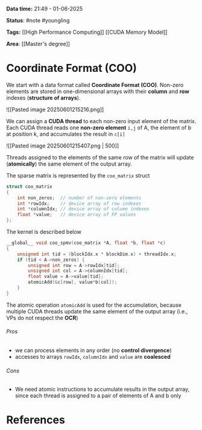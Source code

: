 **Data time:** 21:49 - 01-06-2025

**Status**: #note #youngling 

**Tags:** [[High Performance Computing]] [[CUDA Memory Model]]

**Area**: [[Master's degree]]
# Coordinate Format (COO)

We start with a data format called **Coordinate Format (COO)**. Non-zero elements are stored in one-dimensional arrays with their **column** and **row** indexes (**structure of arrays**).

![[Pasted image 20250601215216.png]]

We can assign a **CUDA thread** to each non-zero input element of the matrix. Each CUDA thread reads one **non-zero element** `i,j` of A, the element of b at position k, and accumulates the result in `c[i]`

![[Pasted image 20250601215407.png | 500]]

Threads assigned to the elements of the same row of the matrix will update (**atomically**) the same element of the output array.

The sparse matrix is represented by the `coo_matrix` struct
```c
struct coo_matrix
{
	int non_zeros;  // number of non-zero elements
	int *rowIdx;    // device array of row indexes
	int *columnIdx; // device array of column indexes
	float *value;   // device array of FP values
};
```

The kernel is described below
```c
__global__ void coo_spmv(coo_matrix *A, float *b, float *c)
{
	unsigned int tid = (blockIdx.x * blockDim.x) + threadIdx.x;
	if (tid < A->non_zeros) {
		unsigned int row = A->rowIdx[tid];
		unsigned int col = A->columnIdx[tid];
		float value = A->value[tid];
		atomicAdd(&c[row], value*b[col]);
	}
}
```
The atomic operation `atomicAdd` is used for the accumulation, because multiple CUDA threads update the same element of the output array (i.e., VPs do not respect the **OCR**)

###### Pros
- we can process elements in any order (no **control divergence**)
- accesses to arrays `rowIdx`, `columnIdx` and `value` are **coalesced**
###### Cons
- We need atomic instructions to accumulate results in the output array, since each thread is assigned to a pair of elements of A and b only
# References